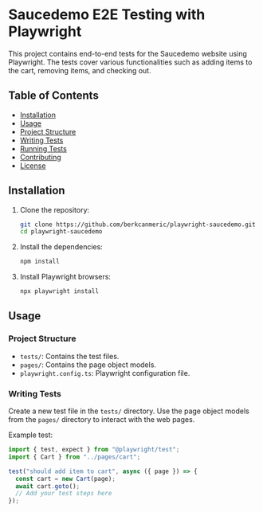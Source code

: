 # Saucedemo E2E Testing with Playwright

This project contains end-to-end tests for the Saucedemo website using Playwright. The tests cover various functionalities such as adding items to the cart, removing items, and checking out.

## Table of Contents

- [Installation](#installation)
- [Usage](#usage)
- [Project Structure](#project-structure)
- [Writing Tests](#writing-tests)
- [Running Tests](#running-tests)
- [Contributing](#contributing)
- [License](#license)

## Installation

1. Clone the repository:

   ```bash
   git clone https://github.com/berkcanmeric/playwright-saucedemo.git
   cd playwright-saucedemo
   ```

2. Install the dependencies:

   ```bash
   npm install
   ```

3. Install Playwright browsers:
   ```bash
   npx playwright install
   ```

## Usage

### Project Structure

- `tests/`: Contains the test files.
- `pages/`: Contains the page object models.
- `playwright.config.ts`: Playwright configuration file.

### Writing Tests

Create a new test file in the `tests/` directory. Use the page object models from the `pages/` directory to interact with the web pages.

Example test:

```typescript
import { test, expect } from "@playwright/test";
import { Cart } from "../pages/cart";

test("should add item to cart", async ({ page }) => {
  const cart = new Cart(page);
  await cart.goto();
  // Add your test steps here
});
```
